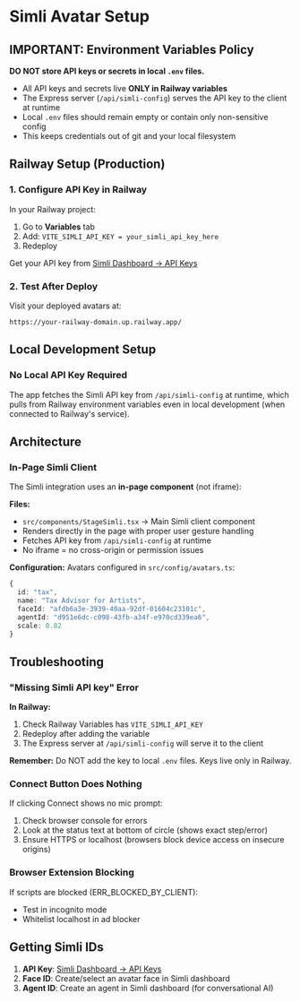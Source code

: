 # Simli Avatar Setup

## **IMPORTANT: Environment Variables Policy**

**DO NOT store API keys or secrets in local `.env` files.**

- All API keys and secrets live **ONLY in Railway variables**
- The Express server (`/api/simli-config`) serves the API key to the client at runtime
- Local `.env` files should remain empty or contain only non-sensitive config
- This keeps credentials out of git and your local filesystem

## Railway Setup (Production)

### 1. Configure API Key in Railway

In your Railway project:
1. Go to **Variables** tab
2. Add: `VITE_SIMLI_API_KEY = your_simli_api_key_here`
3. Redeploy

Get your API key from [Simli Dashboard → API Keys](https://app.simli.ai/settings/api-keys)

### 2. Test After Deploy

Visit your deployed avatars at:
```
https://your-railway-domain.up.railway.app/
```

## Local Development Setup

### No Local API Key Required

The app fetches the Simli API key from `/api/simli-config` at runtime, which pulls from Railway environment variables even in local development (when connected to Railway's service).

## Architecture

### In-Page Simli Client

The Simli integration uses an **in-page component** (not iframe):

**Files:**
- `src/components/StageSimli.tsx` → Main Simli client component
- Renders directly in the page with proper user gesture handling
- Fetches API key from `/api/simli-config` at runtime
- No iframe = no cross-origin or permission issues

**Configuration:**
Avatars configured in `src/config/avatars.ts`:

```typescript
{
  id: "tax",
  name: "Tax Advisor for Artists",
  faceId: "afdb6a3e-3939-40aa-92df-01604c23101c",
  agentId: "d951e6dc-c098-43fb-a34f-e970cd339ea6",
  scale: 0.82
}
```

## Troubleshooting

### "Missing Simli API key" Error

**In Railway:**
1. Check Railway Variables has `VITE_SIMLI_API_KEY`
2. Redeploy after adding the variable
3. The Express server at `/api/simli-config` will serve it to the client

**Remember:** Do NOT add the key to local `.env` files. Keys live only in Railway.

### Connect Button Does Nothing

If clicking Connect shows no mic prompt:
1. Check browser console for errors
2. Look at the status text at bottom of circle (shows exact step/error)
3. Ensure HTTPS or localhost (browsers block device access on insecure origins)

### Browser Extension Blocking

If scripts are blocked (ERR_BLOCKED_BY_CLIENT):
- Test in incognito mode
- Whitelist localhost in ad blocker

## Getting Simli IDs

1. **API Key**: [Simli Dashboard → API Keys](https://app.simli.ai/settings/api-keys)
2. **Face ID**: Create/select an avatar face in Simli dashboard
3. **Agent ID**: Create an agent in Simli dashboard (for conversational AI)
